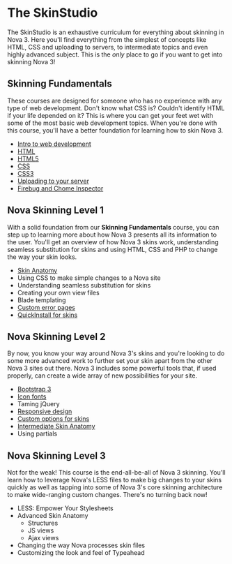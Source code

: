 # The SkinStudio

The SkinStudio is an exhaustive curriculum for everything about skinning in Nova 3. Here you'll find everything from the simplest of concepts like HTML, CSS and uploading to servers, to intermediate topics and even highly advanced subject. This is the _only_ place to go if you want to get into skinning Nova 3!

## Skinning Fundamentals

These courses are designed for someone who has no experience with any type of web development. Don't know what CSS is? Couldn't identify HTML if your life depended on it? This is where you can get your feet wet with some of the most basic web development topics. When you're done with this course, you'll have a better foundation for learning how to skin Nova 3.

- [Intro to web development](fundamentals/1-intro.md)
- [HTML](fundamentals/2-html.md)
- [HTML5](fundamentals/3-html5.md)
- [CSS](fundamentals/4-css.md)
- [CSS3](fundamentals/5-css3.md)
- [Uploading to your server](fundamentals/6-uploading.md)
- [Firebug and Chome Inspector](fundamentals/7-dev_tools.md)

## Nova Skinning Level 1

With a solid foundation from our __Skinning Fundamentals__ course, you can step up to learning more about how Nova 3 presents all its information to the user. You'll get an overview of how Nova 3 skins work, understanding seamless substitution for skins and using HTML, CSS and PHP to change the way your skin looks.

- [Skin Anatomy](nova-1/1-anatomy.md)
- Using CSS to make simple changes to a Nova site
- Understanding seamless substitution for skins
- Creating your own view files
- Blade templating
- [Custom error pages](nova-1/error_pages.md)
- [QuickInstall for skins](nova-1/quickinstall_skins.md)

## Nova Skinning Level 2

By now, you know your way around Nova 3's skins and you're looking to do some more advanced work to further set your skin apart from the other Nova 3 sites out there. Nova 3 includes some powerful tools that, if used properly, can create a wide array of new possibilities for your site.

- [Bootstrap 3](nova-2/bootstrap3.md)
- [Icon fonts](nova-2/icon_fonts.md)
- Taming jQuery
- [Responsive design](nova-2/responsive_overview.md)
- [Custom options for skins](nova-2/custom_options.md)
- [Intermediate Skin Anatomy](nova-2/anatomy_intermediate.md)
- Using partials

## Nova Skinning Level 3

Not for the weak! This course is the end-all-be-all of Nova 3 skinning. You'll learn how to leverage Nova's LESS files to make big changes to your skins quickly as well as tapping into some of Nova 3's core skinning architecture to make wide-ranging custom changes. There's no turning back now!

- LESS: Empower Your Stylesheets
- Advanced Skin Anatomy
	- Structures
	- JS views
	- Ajax views
- Changing the way Nova processes skin files
- Customizing the look and feel of Typeahead